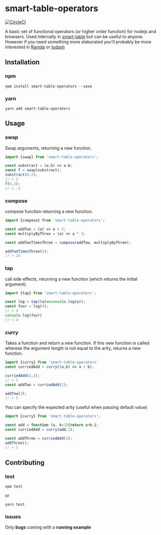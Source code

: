 # smart-table-operators

[![CircleCI](https://circleci.com/gh/smart-table/smart-table-operators.svg?style=svg)](https://circleci.com/gh/smart-table/smart-table-operators)

A basic set of functional operators (or higher order function) for nodejs and browsers. Used internally in [smart-table]('https://github.com/smart-table/smart-table-core') but can be useful to anyone. However if you need something more elaborated you'll probably be more interested in
[Ramda](https://github.com/ramda/ramda) or [lodash](https://github.com/lodash/lodash)

## Installation

### npm

``npm install smart-table-operators --save``

### yarn

``yarn add smart-table-operators``

## Usage

### swap

Swap arguments, returning a new function.

```Javascript
import {swap} from 'smart-table-operators';

const substract = (a,b) => a-b;
const f = swap(substract);
substract(4,2);
// > 2
f(4,2);
// > -2
```

### compose

compose function returning a new function.

```Javascript
import {compose} from 'smart-table-operators';

const addTwo = (a) => a + 2;
const multiplyByThree = (a) => a * 3;

const addTwoTimesThree = compose(addTow, multiplyByThree);

addTwoTimesThree(4);
// > 18
```

### tap

call side effects, returning a new function (which returns the initial argument).

```Javascript
import {tap} from 'smart-table-operators';

const log = tap((a)=>console.log(a));
const four = log(4);
// > 4
console.log(four)
// > 4
```

### curry

Takes a function and return a new function. If this new function is called whereas the argument length is not equal to the arity, returns a new function.

```Javascript
import {curry} from 'smart-table-operators'
const curriedAdd = curry((a,b) => a + b);

curriedAdd(2,3);
// > 5
const addTwo = curriedAdd(2);

addTow(3);
// > 5
```

You can specify the expected arity (useful when passing default value)

```Javascript
import {curry} from 'smart-table-operators';

const add = function (a, b=2){return a+b;};
const curriedAdd = curry(add,2);

const addThree = curriedAdd(3);
addThree();
// > 5
```

## Contributing

### test

``npm test``

or

``yarn test``

### issues

Only **bugs** coming with a **running example**
